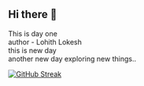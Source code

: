## Hi there 👋
This is day one 
<br>
author - Lohith Lokesh
<br>
this is new day
<br>
another new day exploring new things..




[![GitHub Streak](https://github-readme-streak-stats.herokuapp.com?user=lohithh1024&theme=dark&date_format=j%20M%5B%20Y%5D)](https://git.io/streak-stats)



